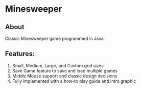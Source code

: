 # Minesweeper

## About

Classic Minesweeper game programmed in Java.
## Features:
1. Small, Medium, Large, and Custom grid sizes
2. Save Game feature to save and load multiple games
3. Middle Mouse support and classic design decisions
4. Fully implemented with a how-to play guide and intro graphic
